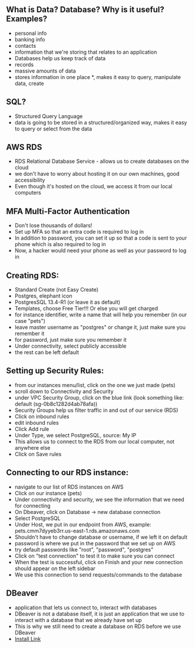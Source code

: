 ## What is Data? Database? Why is it useful? Examples?
- personal info
- banking info
- contacts
- information that we're storing that relates to an application 
- Databases help us keep track of data
- records
- massive amounts of data
- stores information in one place *, makes it easy to query, manipulate data, create

## SQL?
- Structured Query Language
- data is going to be stored in a structured/organized way, makes it easy to query or select from the data

## AWS RDS
- RDS Relational Database Service - allows us to create databases on the cloud 
- we don't have to worry about hosting it on our own machines, good accessibility
- Even though it's hosted on the cloud, we access it from our local computers

## MFA Multi-Factor Authentication
- Don't lose thousands of dollars!
- Set up MFA so that an extra code is required to log in
- In addition to password, you can set it up so that a code is sent to your phone which is also required to log in
- Now, a hacker would need your phone as well as your password to log in

## Creating RDS:
- Standard Create (not Easy Create)
- Postgres, elephant icon
- PostgresSQL 13.4-R1 (or leave it as default)
- Templates, choose Free Tier!!! Or else you will get charged
- for instance identifier, write a name that will help you remember (in our case "pets")
- leave master username as "postgres" or change it, just make sure you remember it
- for password, just make sure you remember it
- Under connectivity, select publicly accessible
- the rest can be left default

## Setting up Security Rules:
- from our instances menu/list, click on the one we just made (pets)
- scroll down to Connectivity and Security
- under VPC Security Group, click on the blue link (look something like: default (sg-0b8c1282d4ab78afa))
- Security Groups help us filter traffic in and out of our service (RDS)
- Click on inbound rules
- edit inbound rules
- Click Add rule
- Under Type, we select PostgreSQL, source: My IP
- This allows us to connect to the RDS from our local computer, not anywhere else
- Click on Save rules

## Connecting to our RDS instance:
- navigate to our list of RDS instances on AWS
- Click on our instance (pets)
- Under connectivity and security, we see the information that we need for connecting
- On Dbeaver, click on Database -> new database connection
- Select PostgreSQL
- Under Host, we put in our endpoint from AWS, example: pets.cmm7dyyeb3rr.us-east-1.rds.amazonaws.com
- Shouldn't have to change database or username, if we left it on default
- password is where we put in the password that we set up on AWS
- try default passwords like "root", "password", "postgres"
- Click on "test connection" to test it to make sure you can connect
- When the test is successful, click on Finish and your new connection should appear on the left sidebar
- We use this connection to send requests/commands to the database

## DBeaver
- application that lets us connect to, interact with databases
- DBeaver is not a database itself, it is just an application that we use to interact with a database that we already have set up
- This is why we still need to create a database on RDS before we use DBeaver
- [Install Link](https://dbeaver.io/download/)
